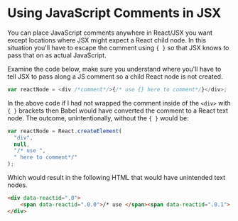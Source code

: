 # Using JavaScript Comments in JSX

You can place JavaScript comments anywhere in React/JSX you want except locations where JSX might expect a React child node. In this situation you'll have to escape the comment using `{ }` so that JSX knows to pass that on as actual JavaScript.

Examine the code below, make sure you understand where you'll have to tell JSX to pass along a JS comment so a child React node is not created.

```js
var reactNode = <div /*comment*/>{/* use {} here to comment*/}</div>;
```

In the above code if I had not wrapped the comment inside of the `<div>` with `{ }` brackets then Babel would have converted the comment to a React text node. The outcome, unintentionally, without the `{ }` would be:

```js
var reactNode = React.createElement(
  "div",
  null,
  "/* use ",
  " here to comment*/" 
);
```

Which would result in the following HTML that would have unintended text nodes.

```html
<div data-reactid=".0">
    <span data-reactid=".0.0">/* use </span><span data-reactid=".0.1"> here to comment*/</span>
</div>
```






